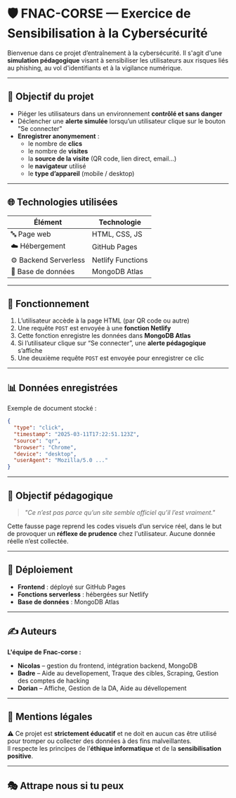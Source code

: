 # 🛡️ FNAC-CORSE — Exercice de Sensibilisation à la Cybersécurité

Bienvenue dans ce projet d’entraînement à la cybersécurité. Il s'agit d'une **simulation pédagogique** visant à sensibiliser les utilisateurs aux risques liés au phishing, au vol d'identifiants et à la vigilance numérique.

---

## 🎯 Objectif du projet

- Piéger les utilisateurs dans un environnement **contrôlé et sans danger**
- Déclencher une **alerte simulée** lorsqu’un utilisateur clique sur le bouton "Se connecter"
- **Enregistrer anonymement** :
  - le nombre de **clics**
  - le nombre de **visites**
  - la **source de la visite** (QR code, lien direct, email...)
  - le **navigateur** utilisé
  - le **type d’appareil** (mobile / desktop)

---

## 🌐 Technologies utilisées

| Élément           | Technologie                          |
|------------------|--------------------------------------|
| 🔤 Page web       | HTML, CSS, JS                        |
| ☁️ Hébergement     | GitHub Pages                         |
| ⚙️ Backend Serverless | Netlify Functions                    |
| 🧐 Base de données | MongoDB Atlas                        |

---

## 🧹 Fonctionnement

1. L’utilisateur accède à la page HTML (par QR code ou autre)
2. Une requête `POST` est envoyée à une **fonction Netlify**
3. Cette fonction enregistre les données dans **MongoDB Atlas**
4. Si l’utilisateur clique sur “Se connecter”, une **alerte pédagogique** s’affiche
5. Une deuxième requête `POST` est envoyée pour enregistrer ce clic

---

## 📊 Données enregistrées

Exemple de document stocké :

```json
{
  "type": "click",
  "timestamp": "2025-03-11T17:22:51.123Z",
  "source": "qr",
  "browser": "Chrome",
  "device": "desktop",
  "userAgent": "Mozilla/5.0 ..."
}
```

---

## 🧐 Objectif pédagogique

> *"Ce n’est pas parce qu’un site semble officiel qu’il l’est vraiment."*

Cette fausse page reprend les codes visuels d’un service réel, dans le but de provoquer un **réflexe de prudence** chez l'utilisateur. Aucune donnée réelle n’est collectée.

---

## 🚀 Déploiement

- **Frontend** : déployé sur GitHub Pages
- **Fonctions serverless** : hébergées sur Netlify
- **Base de données** : MongoDB Atlas

---

## ✍️ Auteurs
**L'équipe de Fnac-corse :**
- **Nicolas** – gestion du frontend, intégration backend, MongoDB
- **Badre** – Aide au devellopement, Traque des cibles, Scraping, Gestion des comptes de hacking
- **Dorian** – Affiche, Gestion de la DA, Aide au dévellopement

---

## 🔐 Mentions légales

⚠️ Ce projet est **strictement éducatif** et ne doit en aucun cas être utilisé pour tromper ou collecter des données à des fins malveillantes.  
Il respecte les principes de l’**éthique informatique** et de la **sensibilisation positive**.

---

## 🎭 Attrape nous si tu peux

